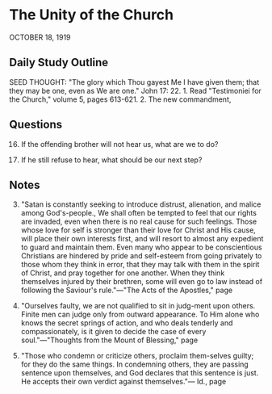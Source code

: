 # The Unity of the Church
OCTOBER 18, 1919

## Daily Study Outline

SEED THOUGHT: "The glory which Thou gayest Me I have given them; that they may be one, even as We are one." John 17: 22. 1. Read "Testimoniei for the Church," volume 5, pages 613-621. 2. The new commandment,

## Questions

16. If the offending brother will not hear us, what are we to do? 

17. If he still refuse to hear, what should be our next step? 

## Notes

3. "Satan is constantly seeking to introduce distrust, alienation, and malice among God's-people., We shall often be tempted to feel that our rights are invaded, even when there is no real cause for such feelings. Those whose love for self is stronger than their love for Christ and His cause, will place their own interests first, and will resort to almost any expedient to guard and maintain them. Even many who appear to be conscientious Christians are hindered by pride and self-esteem from going privately to those whom they think in error, that they may talk with them in the spirit of Christ, and pray together for one another. When they think themselves injured by their brethren, some will even go to law instead of following the Saviour's rule."—"The Acts of the Apostles," page

4. "Ourselves faulty, we are not qualified to sit in judg-ment upon others. Finite men can judge only from outward appearance. To Him alone who knows the secret springs of action, and who deals tenderly and compassionately, is it given to decide the case of every soul."—"Thoughts from the Mount of Blessing," page

6. "Those who condemn or criticize others, proclaim them-selves guilty; for they do the same things. In condemning others, they are passing sentence upon themselves, and God declares that this sentence is just. He accepts their own verdict against themselves."— Id., page
